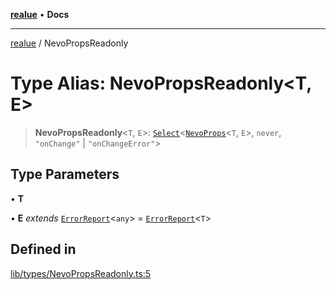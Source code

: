 [**realue**](../README.md) • **Docs**

***

[realue](../README.md) / NevoPropsReadonly

# Type Alias: NevoPropsReadonly\<T, E\>

> **NevoPropsReadonly**\<`T`, `E`\>: [`Select`](Select.md)\<[`NevoProps`](NevoProps.md)\<`T`, `E`\>, `never`, `"onChange"` \| `"onChangeError"`\>

## Type Parameters

• **T**

• **E** *extends* [`ErrorReport`](ErrorReport.md)\<`any`\> = [`ErrorReport`](ErrorReport.md)\<`T`\>

## Defined in

[lib/types/NevoPropsReadonly.ts:5](https://github.com/nevoland/realue/blob/ed7bf05d18ab306716405186215c6769c3cbd8d7/lib/types/NevoPropsReadonly.ts#L5)
